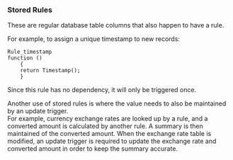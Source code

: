 ### Stored Rules

These are regular database table columns that also happen to have a rule.

For example, to assign a unique timestamp to new records:

``` suneido
Rule_timestamp
function ()
	{
	return Timestamp();
	}
```

Since this rule has no dependency, it will only be triggered once.

Another use of stored rules is where the value needs to also be maintained
by an update trigger.  
For example, currency exchange rates are looked up by a rule,
and a converted amount is calculated by another rule.
A summary is then maintained of the converted amount.
When the exchange rate table is modified,
an update trigger is required to update the exchange rate and converted amount
in order to keep the summary accurate.